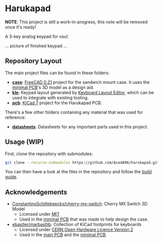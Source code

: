 # Harukapad

**NOTE**: This project is still a work-in-progress, this note will be removed once it's ready!

A 3-key analog keypad for osu!.

... picture of finished keypad ...

## Repository Layout

The main project files can be found in these folders:

- [**case**](./case): [FreeCAD 0.21](https://www.freecad.org/) project for the sandwich mount case. It uses the [minimal PCB](./case/minimal-pcb/)'s 3D model as a design aid.
- [**kle**](./kle): Keypad layout generated by [Keyboard Layout Editor](http://www.keyboard-layout-editor.com), which can be used to integrate with existing tooling.
- [**pcb**](./pcb): [KiCad 7](https://www.kicad.org/) project for the Harukapad PCB.

There's a few other folders containing any material that was used for reference:

- [**datasheets**](./datasheets): Datasheets for any important parts used in this project.

## Usage (WIP)

First, clone the repository with submodules:

```bash
git clone --recurse-submodules https://github.com/Ace4896/harukapad.git
```

You can then have a look at the files in the repository and follow the [build guide](./docs/build-guide.md).

## Acknowledgements

- [ConstantinoSchillebeeckx/cherry-mx-switch](https://github.com/ConstantinoSchillebeeckx/cherry-mx-switch): Cherry MX Switch 3D Model
  - Licensed under [MIT](https://github.com/ConstantinoSchillebeeckx/cherry-mx-switch/blob/master/LICENSE)
  - Used in the [minimal PCB](./case/minimal-pcb/) that was made to help design the case.
- [ebastler/marbastlib](https://github.com/ebastler/marbastlib): Collection of KiCad footprints for keyboards
  - Licensed under [CERN Open Hardware Licence Version 2](https://github.com/ebastler/marbastlib/blob/main/LICENSE)
  - Used in the [main PCB](./pcb) and the [minimal PCB](./case/minimal-pcb/).

